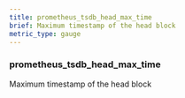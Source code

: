```yaml
---
title: prometheus_tsdb_head_max_time
brief: Maximum timestamp of the head block
metric_type: gauge
---
```

### prometheus_tsdb_head_max_time

Maximum timestamp of the head block